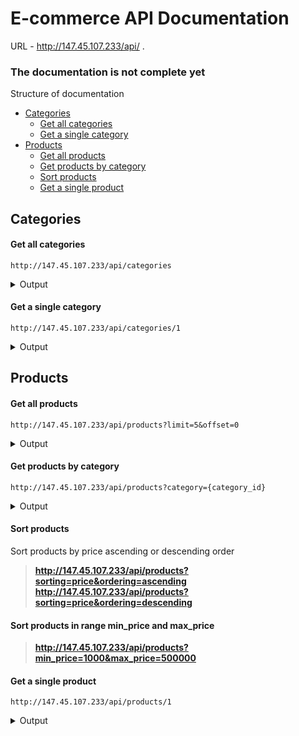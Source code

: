 
# E-commerce API Documentation 

URL - http://147.45.107.233/api/
.

### The documentation is not complete yet

Structure of documentation

- [Categories](#categories)
  - [Get all categories](#get-all-categories)
  - [Get a single category](#get-a-single-category)
- [Products](#products)
   - [Get all products](#get-all-products)
   - [Get products by category](#get-products-by-category)
   - [Sort products](#sort-products)
   - [Get a single product](#get-a-single-product)

## Categories

#### Get all categories
```
http://147.45.107.233/api/categories 
```

<details><summary>Output</summary>
<pre>
{
    "success": true,
    "errorMessage": null,
    "errorCode": null,
    "data": {
        "categories": [
            {
                "id": 1,
                "name": "Товары для детей",
                "parent_category": null
            },
            {
                "id": 2,
                "name": "Головные уборы и перчатки",
                "parent_category": 1
            },
            {
                "id": 3,
                "name": "Комбинезоны для новорожденных",
                "parent_category": 1
            },
            {
                "id": 5,
                "name": "Готовые сумки в роддом",
                "parent_category": 4
            }
        ]
    }
}
</pre>
</details>

#### Get a single category
```
http://147.45.107.233/api/categories/1
```

<details><summary>Output</summary>
<pre>
{
    "success": true,
    "errorMessage": null,
    "errorCode": null,
    "data": {
        "categories": {
            "id": 1,
            "name": "Товары для детей",
            "parent_category": null
        }
    }
}
</pre>
</details>

## Products

#### Get all products
```
http://147.45.107.233/api/products?limit=5&offset=0
```

<details><summary>Output</summary>
<pre>
{
    "success": true,
    "errMessage": null,
    "errorCode": null,
    "data": {
        "items": [
            {
                "id": 132,
                "code": "10131",
                "name": "BENKUNG 18M",
                "description": null,
                "price": 200000,
                "amount": 1,
                "category": 7,
                "images": [
                    {
                        "id": 132,
                        "image": "http://147.45.107.233/media/products/product.png"
                    }
                ]
            },
            {
                "id": 133,
                "code": "10132",
                "name": "10349 TOLSTOVKA MALCHIK",
                "description": null,
                "price": 200000,
                "amount": 2,
                "category": 8,
                "images": [
                    {
                        "id": 133,
                        "image": "http://147.45.107.233/media/products/product.png"
                    }
                ]
            },
            {
                "id": 134,
                "code": "10133",
                "name": "10332 TOLSTOVKA DEVOCHKA",
                "description": null,
                "price": 200000,
                "amount": 1,
                "category": 9,
                "images": [
                    {
                        "id": 134,
                        "image": "http://147.45.107.233/media/products/product.png"
                    }
                ]
            }
        ],
        "total_records": 238,
        "next": "http://147.45.107.233/api/products?limit=3&max_price=380000&min_price=200000&offset=3&ordering=ascending&sorting=price",
        "previous": null
    }
}
</pre>
</details>

#### Get products by category
```
http://147.45.107.233/api/products?category={category_id}
```

<details><summary>Output</summary>
<pre>
{
    "success": true,
    "errMessage": null,
    "errorCode": null,
    "data": {
        "items": [
            {
                "id": 1,
                "code": "10000",
                "name": "BORTIK DET KROVAT",
                "description": null,
                "price": 720000,
                "amount": 3,
                "category": 2,
                "images": [
                    {
                        "id": 1,
                        "image": "http://147.45.107.233/media/products/product.png"
                    }
                ]
            },
            {
                "id": 9,
                "code": "10008",
                "name": "KOMBINEZON",
                "description": null,
                "price": 420000,
                "amount": 2,
                "category": 2,
                "images": [
                    {
                        "id": 9,
                        "image": "http://147.45.107.233/media/products/product.png"
                    }
                ]
            },
            {
                "id": 17,
                "code": "10016",
                "name": "VECHER PLATYA",
                "description": null,
                "price": 400000,
                "amount": 5,
                "category": 2,
                "images": [
                    {
                        "id": 17,
                        "image": "http://147.45.107.233/media/products/product.png"
                    }
                ]
            }
        ],
        "total_records": 170,
        "next": "http://147.45.107.233/api/products?category=2&limit=3&offset=3",
        "previous": null
    }
}
</pre>
</details>


#### Sort products

Sort products by price ascending or descending order
> **http://147.45.107.233/api/products?sorting=price&ordering=ascending**  
> **http://147.45.107.233/api/products?sorting=price&ordering=descending**

#### Sort products in range min_price and max_price
> **http://147.45.107.233/api/products?min_price=1000&max_price=500000**  

#### Get a single product
```
http://147.45.107.233/api/products/1
```

<details><summary>Output</summary>
<pre>
     {
    "success": true,
    "errorMessage": null,
    "errorCode": null,
    "data": {
        "items": {
            "id": 2,
            "code": "10001",
            "name": "ROZOVIY SHIFON PLATYE",
            "description": null,
            "price": 550000,
            "amount": 3,
            "category": 3,
            "images": [
                {
                    "id": 2,
                    "image": "http://147.45.107.233/media/products/product.png"
                }
            ]
        }
    }
}
</pre>
</details>


